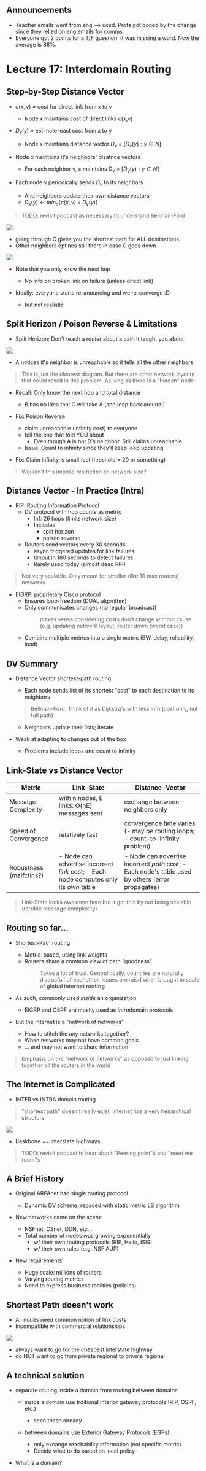 ## Announcements
- Teacher emails went from eng --> ucsd. Profs got boned by the change since they relied on eng emails for comms.
- Everyone got 2 points for a T/F question. It was missing a word. Now the average is 88%. 

# Lecture 17: Interdomain Routing

## Step-by-Step Distance Vector
- $c(x,v)$ = cost for direct link from x to v
  - Node x maintains cost of direct links c(x,v)

- $D_x(y)$ = estimate least cost from x to y
  - Node x maintains distance vector $D_x$ = [$D_x(y): y \in N$]

- Node x maintains it's neighbors' disatnce vectors
  - For each neighbor v, x maintains $D_v$ = [$D_v(y): y \in N$]

- Each node v periodically sends $D_v$ to its neighbors
  - And neighbors update their own distance vectors
  - $D_x(y) \leftarrow min_c\{c(x, v) + D_v(y)\}$

> TODO: revisit podcast as necessary to understand Bellman-Ford

![](images/2023-02-24-10-13-27.png)

- going through C gives you the shortest path for ALL destinations
- Other neighbors optinos still there in case C goes down

![](images/2023-02-24-10-14-25.png)
- Note that you only know the next hop
  - No info on broken link on failure (unless direct link)

- Ideally: everyone starts re-anouncing and we re-converge :D
  - but not realistic

## Split Horizon / Poison Reverse & Limitations

- Split Horizon: Don't teach a router about a path it taught you about

![](images/2023-02-24-10-17-34.png)

- A notices it's neighbor is unreachable so it tells all the other neighbors

> This is just the clearest diagram. But there are other network layouts that could result in this problem. 
> As long as there is a "hidden" node

- Recall: Only know the next hop and total distance
  - B has no idea that C will take A (and loop back around!)

- Fix: Poison Reverse
  - claim unreachable (infinity cost) to everyone 
  - tell the one that told YOU about 
    - Even though A is not B's neighbor. Still claims unreachable
  - Issue: Count to infinity since they'll keep loop updating

- Fix: Claim infinity is small (set threshold = 20 or something)

> Wouldn't this impose restriction on network size? 

## Distance Vector - In Practice (Intra)

- RIP: Routing Information Protocol
  - DV protocol with hop counts as metric
    - Inf: 26 hops (limits network size)
    - Includes
      - split horizon
      - poison reverse
  - Routers send vectors every 30 seconds
    - async triggered updates for link failures
    - timout in 180 seconds to detect failures
    - Rarely used today (almost dead RIP)

> Not very scalable. Only meant for smaller (like 10 max routers) networks

- EIGRP: proprietary Cisco protocol 
  - Ensures loop-freedom (DUAL algorithm)
  - Only communicates changes (no regular broadcast)
    > makes sense considering costs don't change without cause (e.g. updating network layout, router down (worst case))
  - Combine multiple metrics into a single metric (BW, delay, reliability, load)

## DV Summary

- Distance Vector shortest-path routing
  - Each node sends list of its shortest "cost" to each destination to its neighbors
  > Bellman-Ford. Think of it as Dijkstra's with less info (cost only, not full path)

  - Neighbors update their lists; iterate

- Weak at adapting to changes out of the box
  - Problems include loops and count to infinity

## Link-State vs Distance Vector

Metric                  | Link-State                                    | Distance-Vector
---                     | ---                                           | ---
Message Complexity      | with n nodes, E links: O(nE) messages sent    | exchange between neighbors only
Speed of Convergence    | relatively fast                               | convergence time varies (- may be routing loops; - count-to-infinity problem)
Robustness (malfctins?) | - Node can advertise incorrect *link* cost; - Each node computes only its *own* table | - Node can advertise incorrect *path* cost; - Each node's table used by others (error propagates)

> Link-State looks awesome here but it got this by not being scalable (terrible message complexity)

## Routing so far...

- Shortest-Path routing
  - Metric-based, using link weights
  - Routers share a common view of path "goodness"
    > Takes a lot of trust. Geopolitically, countries are naturally distrusfull of eachother. Issues are raisd when brought to scale of **global internet routing**

- As such, commonly used *inside* an organization
  - EIGRP and OSPF are mostly used as *intra*domain protocols

- But the Internet is a "network of networks"
  - How to stitch the any networks together?
  - When networks may not have common goals
  - ... and may not want to share information

> Emphasis on the "network of networks" as opposed to just linking together all the routers in the world

## The Internet is Complicated

- INTER vs INTRA domain routing

> "shortest path" doesn't really exist. Internet has a very heirarchical structure
 
![](images/2023-02-24-10-41-58.png)

- Baskbone == interstate highways

> TODO: revisit podcast to hear about "Peering point"s and "meet me room"s

## A Brief History

- Original ARPAnet had single routing protocol
  - Dynamic DV scheme, repaced with static metric LS algorithm

- New networks came on the scene
  - NSFnet, CSnet, DDN, etc...
  - Total number of nodes was growing exponentially
    - w/ their own routing protocols (RIP, Hello, ISIS)
    - w/ their own rules (e.g. NSF AUP)

- New requirements
  - Huge scale: millions of routers
  - Varying routing metrics
  - Need to express business realities (policies)

## Shortest Path doesn't work 

- All nodes need common notion of link costs
- Incompatible with commercial relationships

![](images/2023-02-24-10-49-33.png)

- always want to go for the cheapest interstate highway 
- do NOT want to go from private regional to private regional

## A technical solution

- separate routing inside a domain from routing between domains
  - inside a domain use trditional interior gateway protocols (RIP, OSPF, etc.)
    - seen these already

  - between domains use Exterior Gateway Protocols (EGPs)
    - only excange reachability information (not specific metric)
    - Decide what to do based on local policy

- What is a domain?